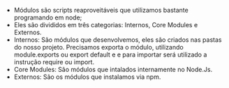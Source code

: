- Módulos são scripts reaproveitáveis que utilizamos bastante programando em node;
- Eles são divididos em três categorias: Internos, Core Modules e Externos.
- Internos: São módulos que desenvolvemos, eles são criados nas pastas do nosso projeto. Precisamos exporta o módulo, utilizando module.exports ou export default e e para importar será utilizado a instrução require ou import.
- Core Modules: São módulos que intalados internamente no Node.Js.
- Externos: São os módulos que instalamos via npm.


